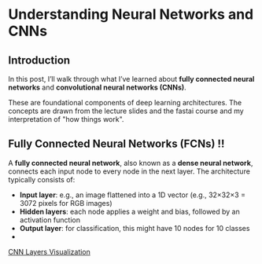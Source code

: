 # Understanding Neural Networks and CNNs

## Introduction

In this post, I’ll walk through what I’ve learned about **fully connected neural networks** and **convolutional neural networks (CNNs)**. 

These are foundational components of deep learning architectures. The concepts are drawn from the lecture slides and the fastai course and my interpretation of "how things work".

## Fully Connected Neural Networks (FCNs) !!

A **fully connected neural network**, also known as a **dense neural network**, connects each input node to every node in the next layer. The architecture typically consists of:

- **Input layer**: e.g., an image flattened into a 1D vector (e.g., 32×32×3 = 3072 pixels for RGB images)
- **Hidden layers**: each node applies a weight and bias, followed by an activation function
- **Output layer**: for classification, this might have 10 nodes for 10 classes
- 
[CNN Layers Visualization](../images/Neural_NET.png)



